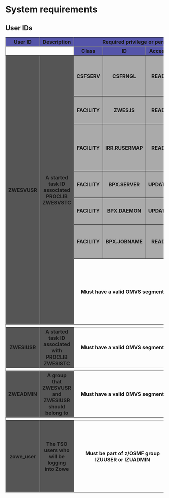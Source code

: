# System requirements

## User IDs


<table rules="all">
 <thead>
  <th style=background-color:#5555AA>User ID </th>
 <th style=background-color:#5555AA>Description </th>
 <th style=background-color:#5555AA colspan=4>Required privilege or permissions</th>
 </thead>

 <tr>
   <th colspan=2></th>
  <th style=background-color:#5555AA>Class</th>
  <th style=background-color:#5555AA>ID</th>
  <th style=background-color:#5555AA>Access</th>
  <th colspan=1 style=background-color:#5555AA>Reason</th>
 </tr>

 <tr>
   <th style="background-color:#555555" rowspan=7>ZWESVUSR</th>
   <th style="background-color:#555555" rowspan=7>A started task ID associated PROCLIB ZWESVSTC</th>
   <th rowspan=1 style="background-color:#AAAAAA">CSFSERV</th>
   <th rowspan=1 style="background-color:#AAAAAA">CSFRNGL</th>
 <th rowspan=1 style="background-color:#AAAAAA">READ</th>
 <th>For generating symmetrics keys using ICSF for Zowe Desktop cookies<th>
 </tr>

  <tr>
    <th style="background-color:#AAAAAA">FACILITY</th>
   <th style="background-color:#AAAAAA">ZWES.IS</th>
 <th style="background-color:#AAAAAA">READ</th>
  <th>To access the Zowe ZIS cross memory server<th>
 </tr>

   <tr>
    <th style="background-color:#AAAAAA">FACILITY</th>
   <th style="background-color:#AAAAAA">IRR.RUSERMAP</th>
 <th style="background-color:#AAAAAA">READ</th>
 <th>For API Mediation Layer to map an X.509 client certificate to a z/OS identify</th>
 </tr>

<tr>
    <th style="background-color:#AAAAAA">FACILITY</th>
   <th style="background-color:#AAAAAA">BPX.SERVER</th>
 <th style="background-color:#AAAAAA">UPDATE</th>
   <th rowspan=2>To allow Zowe Desktop ZLUX server to run API requests on behalf of the requester's TSO user ID</th>

 <tr>
    <th style="background-color:#AAAAAA">FACILITY</th>
   <th style="background-color:#AAAAAA">BPX.DAEMON</th>
 <th style="background-color:#AAAAAA">UPDATE</th>


  <tr>
    <th style="background-color:#AAAAAA">FACILITY</th>
   <th style="background-color:#AAAAAA">BPX.JOBNAME</th>
 <th style="background-color:#AAAAAA">READ</th>
 <th>Allows z/OS address spaces to be renamed for identification</th>

  <tr>
  <th colspan=3>Must have a valid OMVS segment</th>
  <th>Allows creation of a Unix System Services shell to run the Zowe Desktop ZLUX and Zowe API Mediation Layer servers</th>
 </tr>

   <th colspan=6></th>

 <tr>
    <th style="background-color:#555555" rowspan=2>ZWESIUSR</th>
   <th style="background-color:#555555" rowspan=2>A started task ID associated with PROCLIB ZWESISTC</th>
   <th colspan=3>Must have a valid OMVS segment</th>
    <th>Allows access to the Unix System Services file system</th>
 </tr>

<tr>
  
 </tr>

  <th colspan=6></th>

  <tr>
    <th style="background-color:#555555">ZWEADMIN</th>
   <th style="background-color:#555555">A group that ZWESVUSR and ZWESIUSR should belong to</th>
  <th colspan=3>Must have a valid OMVS segment</th>
      <th>Allows access to Unix System Services</th>
 </tr>

   <th colspan=6></th>

  <tr>
    <th style="background-color:#555555" rowspan=1>zowe_user</th>
   <th style="background-color:#555555" rowspan=1>The TSO users who will be logging into Zowe</th>
 <th colspan=3>Must be part of z/OSMF group IZUUSER or IZUADMIN</th>
 <th>Needed if z/OSMF is being used for authentication. Needed for REST APIs used by the Zowe desktop MVS, USS and JES Explorer apps</th>
 </tr>
 </table>

 